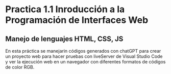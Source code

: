 # Practica 1.1 Inroducción a la Programación de Interfaces Web

## Manejo de lenguajes HTML, CSS, JS

En esta práctica se manejarin códigos generados con chatGPT para crear un proyecto web para hacer pruebas con liveServer de Visual Studio Code y ver la ejecución web en un navegador con diferentes formatos de códigos de color RGB. 
